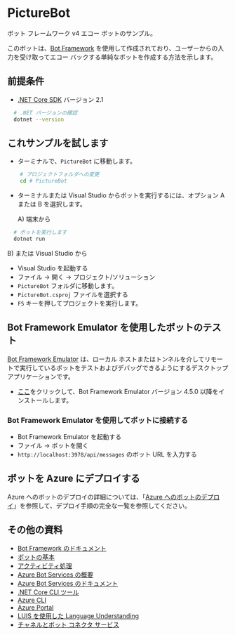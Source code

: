 ﻿# PictureBot

ボット フレームワーク v4 エコー ボットのサンプル。

このボットは、[Bot Framework](https://dev.botframework.com) を使用して作成されており、ユーザーからの入力を受け取ってエコー バックする単純なボットを作成する方法を示します。

## 前提条件

- [.NET Core SDK](https://dotnet.microsoft.com/download) バージョン 2.1

```bash
  # .NET バージョンの確認
  dotnet --version
```

## これサンプルを試します

- ターミナルで、`PictureBot` に移動します。

```bash
    # プロジェクトフォルダへの変更
    cd # PictureBot
```

- ターミナルまたは Visual Studio からボットを実行するには、オプション A または B を選択します。

  A) 端末から

```bash
  # ボットを実行します
  dotnet run
```

  B) または Visual Studio から

  - Visual Studio を起動する
  - ファイル -> 開く -> プロジェクト/ソリューション
  - `PictureBot` フォルダに移動します。
  - `PictureBot.csproj` ファイルを選択する
  - `F5` キーを押してプロジェクトを実行します。

## Bot Framework Emulator を使用したボットのテスト

[Bot Framework Emulator](https://github.com/microsoft/botframework-emulator) は、ローカル ホストまたはトンネルを介してリモートで実行しているボットをテストおよびデバッグできるようにするデスクトップ アプリケーションです。

- [ここ](https://github.com/Microsoft/BotFramework-Emulator/releases)をクリックして、Bot Framework Emulator バージョン 4.5.0 以降をインストールします。

### Bot Framework Emulator を使用してボットに接続する

- Bot Framework Emulator を起動する
- ファイル -> ボットを開く
- `http://localhost:3978/api/messages` のボット URL を入力する

## ボットを Azure にデプロイする

Azure へのボットのデプロイの詳細については、「[Azure へのボットのデプロイ](https://aka.ms/azuredeployment)」を参照して、デプロイ手順の完全な一覧を参照してください。

## その他の資料

- [Bot Framework のドキュメント](https://docs.botframework.com)
- [ボットの基本](https://docs.microsoft.com/azure/bot-service/bot-builder-basics?view=azure-bot-service-4.0)
- [アクティビティ処理](https://docs.microsoft.com/ja-jp/azure/bot-service/bot-builder-concept-activity-processing?view=azure-bot-service-4.0)
- [Azure Bot Services の概要](https://docs.microsoft.com/azure/bot-service/bot-service-overview-introduction?view=azure-bot-service-4.0)
- [Azure Bot Services のドキュメント](https://docs.microsoft.com/azure/bot-service/?view=azure-bot-service-4.0)
- [.NET Core CLI ツール](https://docs.microsoft.com/ja-jp/dotnet/core/tools/?tabs=netcore2x)
- [Azure CLI](https://docs.microsoft.com/cli/azure/?view=azure-cli-latest)
- [Azure Portal](https://portal.azure.com)
- [LUIS を使用した Language Understanding](https://docs.microsoft.com/ja-jp/azure/cognitive-services/luis/)
- [チャネルとボット コネクタ サービス](https://docs.microsoft.com/ja-jp/azure/bot-service/bot-concepts?view=azure-bot-service-4.0)
